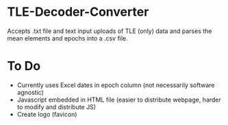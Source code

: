 # TLE-Decoder-Converter
Accepts .txt file and text input uploads of TLE (only) data and parses the mean elements and epochs into a .csv file.

# To Do
- Currently uses Excel dates in epoch column (not necessarily software agnostic)
- Javascript embedded in HTML file (easier to distribute webpage, harder to modify and distribute JS)
- Create logo (favicon)
